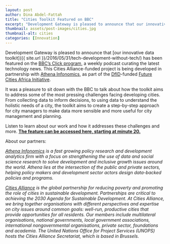 ```yaml
---
layout: post
author: Dina Abdel-Fattah
title: "Cities Toolkit Featured on BBC"
excerpt: "Development Gateway is pleased to announce that our innovative data toolkit has been featured on the BBC’s Click program..."
thumbnail: assets/post-images/cities.jpg
thumbnail-alt: cities
categories: [Innovation]
---
```


Development Gateway is pleased to announce that [our innovative data toolkit]({{ site.url }}/2016/05/31/tech-development-without-tech/) has been featured on the [BBC’s Click program](http://www.bbc.co.uk/programmes/p03zq4cb), a weekly podcast curating the latest technology news. This Cities Alliance-funded project is being developed in partnership with [Athena Infonomics](https://www.athenainfonomics.in/), as part of the [DfID](https://www.gov.uk/government/organisations/department-for-international-development)-funded [Future Cities Africa Initiative](http://www.citiesalliance.org/futurecitiesafrica).

It was a pleasure to sit down with the BBC to talk about how the toolkit aims to address some of the most pressing challenges facing developing cities. From collecting data to inform decisions, to using data to understand the holistic needs of a city, the toolkit aims to create a step-by-step approach for city managers to make data more sensible and more useful for city management and planning.

Listen to learn about our work and how it addresses these challenges and more. **[The feature can be accessed here, starting at minute 20.](http://www.bbc.co.uk/programmes/p03zq4cb)**

About our partners:

*[Athena Infonomics](https://www.athenainfonomics.in/) is a fast growing policy research and development analytics firm with a focus on strengthening the use of data and social science research to solve development and inclusive growth issues around the world. Athena lies at the intersection of the public and private sectors, helping policy makers and development sector actors design data-backed policies and programs.* 

*[Cities Alliance](http://citiesalliance.org/) is the global partnership for reducing poverty and promoting the role of cities in sustainable development. Partnerships are critical to achieving the 2030 Agenda for Sustainable Development. At Cities Alliance, we bring together organisations with different perspectives and expertise on city issues around common goals: well-run, productive cities that provide opportunities for all residents. Our members include multilateral organisations, national governments, local government associations, international nongovernmental organisations, private sector, foundations and academia. The United Nations Office for Project Services (UNOPS) hosts the Cities Alliance Secretariat, which is based in Brussels.*

